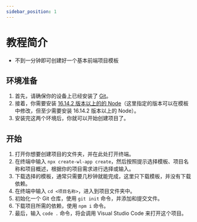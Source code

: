 ```yaml
---
sidebar_position: 1
---
```


# 教程简介

- 不到一分钟即可创建好一个基本前端项目模板

## 环境准备

1. 首先，请确保你的设备上已经安装了 [Git](https://git-scm.com/)。
2. 接着，你需要安装 [16.14.2 版本以上的的 Node](https://nodejs.org)（这里指定的版本可以在模板中修改，但至少需要安装 16.14.2 版本以上的 Node）。
3. 安装完这两个环境后，你就可以开始创建项目了。

## 开始

1. 打开你想要创建项目的文件夹，并在此处打开终端。
2. 在终端中输入 `npx create-wl-app create`，然后按照提示选择模板、项目名称和项目概述，根据你的项目需求进行选择或输入。
3. 下载选择的模板，通常只需要几秒钟就能完成，这里只下载模板，并没有下载依赖。
4. 在终端中输入 `cd <项目名称>`，进入到项目文件夹中。
5. 初始化一个 Git 仓库，使用 `git init` 命令，并添加和提交文件。
6. 下载项目所需的依赖，使用 `npm i` 命令。
7. 最后，输入 `code .` 命令，将会调用 Visual Studio Code 来打开这个项目。
